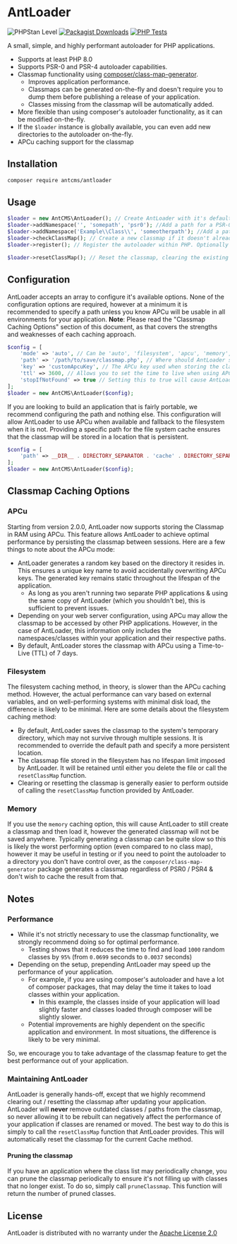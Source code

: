 # AntLoader

![PHPStan Level](https://img.shields.io/badge/PHPStan-level%209-brightgreen)
[![Packagist Downloads](https://img.shields.io/packagist/dt/antcms/antloader)](https://packagist.org/packages/antcms/antloader)
[![PHP Tests](https://github.com/AntCMS-org/AntLoader/actions/workflows/tests.yml/badge.svg)](https://github.com/AntCMS-org/AntLoader/actions/workflows/tests.yml)

A small, simple, and highly performant autoloader for PHP applications.

- Supports at least PHP 8.0
- Supports PSR-0 and PSR-4 autoloader capabilities.
- Classmap functionality using [composer/class-map-generator](https://github.com/composer/class-map-generator).
  - Improves application performance.
  - Classmaps can be generated on-the-fly and doesn't require you to dump them before publishing a release of your application.
  - Classes missing from the classmap will be automatically added.
- More flexible than using composer's autoloader functionality, as it can be modified on-the-fly.
- If the `$loader` instance is globally available, you can even add new directories to the autoloader on-the-fly.
- APCu caching support for the classmap

## Installation

```bash
composer require antcms/antloader
```

## Usage

```PHP
$loader = new AntCMS\AntLoader(); // Create AntLoader with it's default options. It will attempt to automatically detect the best way to store the classmap and use it. (APCu or filesystem.)
$loader->addNamespace('', 'somepath', 'psr0'); //Add a path for a PSR-0 autoloader, by providing an empty string it'll search for all classes in this path.
$loader->addNamespace('Example\\Class\\', 'someotherpath'); //Add a path for a PSR-4 autoloader, which will only search in that directory for the "Example\Class" namespace.
$loader->checkClassMap(); // Create a new classmap if it doesn't already exist. If it does, load it now.
$loader->register(); // Register the autoloader within PHP. Optionally pass 'true' to this to prepend AntLoader to the start of the autoloader list. PHP will then use AntLoader first when attempting to load classes.

$loader->resetClassMap(); // Reset the classmap, clearing the existing one out from whatever is the current caching method. Will not regenerate one automatically.
```

## Configuration

AntLoader accepts an array to configure it's available options.
None of the configuration options are required, however at a minimum it is recommended to specify a path unless you know APCu will be usable in all environments for your application.
**Note**: Please read the "Classmap Caching Options" section of this document, as that covers the strengths and weaknesses of each caching approach.

```PHP
$config = [
    'mode' => 'auto', // Can be 'auto', 'filesystem', 'apcu', 'memory', or 'none'.
    'path' => '/path/to/save/classmap.php', // Where should AntLoader store the classmap if the file system cache option is used.
    'key' => 'customApcuKey', // The APCu key used when storing the classmap. This does not usually need to be overridden.
    'ttl' => 3600, // Allows you to set the time to live when using APCu. Value is in seconds.
    'stopIfNotFound' => true // Setting this to true will cause AntLoader to stop looking for a class if it is not found in the classmap. By default it will look in the search directories you defined with `addNamespace`.
];
$loader = new AntCMS\AntLoader($config);
```

If you are looking to build an application that is fairly portable, we recommend configuring the path and nothing else.
This configuration will allow AntLoader to use APCu when available and fallback to the filesystem when it is not.
Providing a specific path for the file system cache ensures that the classmap will be stored in a location that is persistent.

```PHP
$config = [
    'path' => __DIR__ . DIRECTORY_SEPARATOR . 'cache' . DIRECTORY_SEPARATOR . 'classMap.php', // Tells AntLoader to store the classmap in a sub-folder named "cache".
];
$loader = new AntCMS\AntLoader($config);
```

## Classmap Caching Options

### APCu

Starting from version 2.0.0, AntLoader now supports storing the Classmap in RAM using APCu.
This feature allows AntLoader to achieve optimal performance by persisting the classmap between sessions.
Here are a few things to note about the APCu mode:

- AntLoader generates a random key based on the directory it resides in. This ensures a unique key name to avoid accidentally overwriting APCu keys. The generated key remains static throughout the lifespan of the application.
  - As long as you aren't running two separate PHP applications & using the same copy of AntLoader (which you shouldn't be), this is sufficient to prevent issues.
- Depending on your web server configuration, using APCu may allow the classmap to be accessed by other PHP applications. However, in the case of AntLoader, this information only includes the namespaces/classes within your application and their respective paths.
- By default, AntLoader stores the classmap with APCu using a Time-to-Live (TTL) of 7 days.

### Filesystem

The filesystem caching method, in theory, is slower than the APCu caching method.
However, the actual performance can vary based on external variables, and on well-performing systems with minimal disk load, the difference is likely to be minimal.
Here are some details about the filesystem caching method:

- By default, AntLoader saves the classmap to the system's temporary directory, which may not survive through multiple sessions. It is recommended to override the default path and specify a more persistent location.
- The classmap file stored in the filesystem has no lifespan limit imposed by AntLoader. It will be retained until either you delete the file or call the `resetClassMap` function.
- Clearing or resetting the classmap is generally easier to perform outside of calling the `resetClassMap` function provided by AntLoader.

### Memory

If you use the `memory` caching option, this will cause AntLoader to still create a classmap and then load it, however the generated classmap will not be saved anywhere. Typically generating a classmap can be quite slow so this is likely the worst performing option (even compared to no class map), however it may be useful in testing or if you need to point the autoloader to a directory you don't have control over, as the `composer/class-map-generator` package generates a classmap regardless of PSR0 / PSR4 & don't wish to cache the result from that.

## Notes

### Performance

- While it's not strictly necessary to use the classmap functionality, we strongly recommend doing so for optimal performance.
  - Testing shows that it reduces the time to find and load `1000` random classes by `95%` (from `0.0699` seconds to `0.0037` seconds)
- Depending on the setup, prepending AntLoader may speed up the performance of your application.
  - For example, if you are using composer's autoloader and have a lot of composer packages, that may delay the time it takes to load classes within your application.
    - In this example, the classes inside of your application will load slightly faster and classes loaded through composer will be slightly slower.
  - Potential improvements are highly dependent on the specific application and environment. In most situations, the difference is likely to be very minimal.

So, we encourage you to take advantage of the classmap feature to get the best performance out of your application.

### Maintaining AntLoader

AntLoader is generally hands-off, except that we highly recommend clearing out / resetting the classmap after updating your application.
AntLoader will **never** remove outdated classes / paths from the classmap, so never allowing it to be rebuilt can negatively affect the performance of your application if classes are renamed or moved.
The best way to do this is simply to call the `resetClassMap` function that AntLoader provides. This will automatically reset the classmap for the current Cache method.

#### Pruning the classmap

If you have an application where the class list may periodically change, you can prune the classmap periodically to ensure it's not filling up with classes that no longer exist.
To do so, simply call `pruneClassmap`. This function will return the number of pruned classes.

## License

AntLoader is distributed with no warranty under the [Apache License 2.0](https://github.com/AntCMS-org/AntLoader/blob/main/LICENSE)
